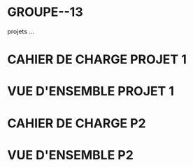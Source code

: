 # GROUPE--13
projets
...
# CAHIER DE CHARGE PROJET 1
# VUE D'ENSEMBLE PROJET 1
# CAHIER DE CHARGE P2
# VUE D'ENSEMBLE P2

